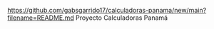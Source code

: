 https://github.com/gabsgarrido17/calculadoras-panama/new/main?filename=README.md
Proyecto
Calculadoras Panamá
